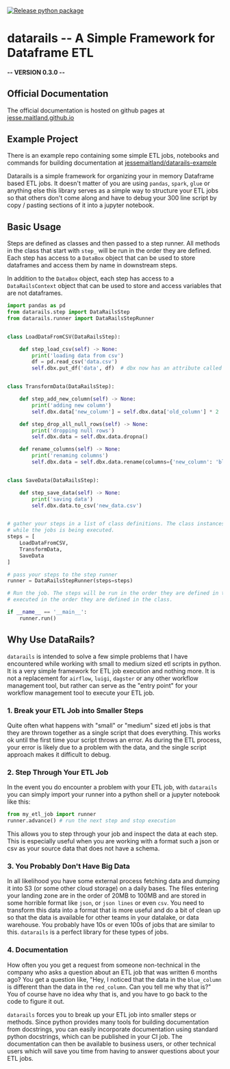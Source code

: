 [![Release python package](https://github.com/JesseMaitland/datarails/actions/workflows/release.yml/badge.svg)](https://github.com/JesseMaitland/datarails/actions/workflows/release.yml)
# datarails -- A Simple Framework for Dataframe ETL
####  -- VERSION 0.3.0 --


## Official Documentation
The official documentation is hosted on github pages at [jesse.maitland.github.io](https://jessemaitland.github.io/datarails/)

## Example Project
There is an example repo containing some simple ETL jobs, notebooks and commands for building documentation at [jessemaitland/datarails-example](https://github.com/JesseMaitland/datarails_examples)

Datarails is a simple framework for organizing your in memory Dataframe based ETL jobs. It doesn't matter of you are using `pandas`, `spark`, `glue` or anything else
this library serves as a simple way to structure your ETL jobs so that others don't come along and have to debug your 300 line script by copy / pasting sections of it into
a jupyter notebook.

## Basic Usage

Steps are defined as classes and then passed to a step runner. All methods in the class that start with `step_` will be run in the order they are defined.
Each step has access to a `DataBox` object that can be used to store dataframes and access them by name in downstream steps.

In addition to the `DataBox` object, each step has access to a `DataRailsContext` object that can be used to store and access variables that are not dataframes.

```python
import pandas as pd
from datarails.step import DataRailsStep
from datarails.runner import DataRailsStepRunner


class LoadDataFromCSV(DataRailsStep):

    def step_load_csv(self) -> None:
        print('loading data from csv')
        df = pd.read_csv('data.csv')
        self.dbx.put_df('data', df)  # dbx now has an attribute called data that is a dataframe


class TransformData(DataRailsStep):

    def step_add_new_column(self) -> None:
        print('adding new column')
        self.dbx.data['new_column'] = self.dbx.data['old_column'] * 2

    def step_drop_all_null_rows(self) -> None:
        print('dropping null rows')
        self.dbx.data = self.dbx.data.dropna()

    def rename_columns(self) -> None:
        print('renaming columns')
        self.dbx.data = self.dbx.data.rename(columns={'new_column': 'blue_column'})


class SaveData(DataRailsStep):

    def step_save_data(self) -> None:
        print('saving data')
        self.dbx.data.to_csv('new_data.csv')


# gather your steps in a list of class definitions. The class instances will be created by the step runner
# while the jobs is being executed.
steps = [
    LoadDataFromCSV,
    TransformData,
    SaveData
]

# pass your steps to the step runner
runner = DataRailsStepRunner(steps=steps)

# Run the job. The steps will be run in the order they are defined in the list. Each method declared in a step will be
# executed in the order they are defined in the class.

if __name__ == '__main__':
    runner.run()

```

## Why Use DataRails?

`datarails` is intended to solve a few simple problems that I have encountered while working with small to medium sized etl scripts in python. It is a very
simple framework for ETL job execution and nothing more. It is not a replacement for `airflow`, `luigi`, `dagster` or any other workflow management tool, but rather
can serve as the "entry point" for your workflow management tool to execute your ETL job.

### 1. Break your ETL Job into Smaller Steps
Quite often what happens with "small" or "medium" sized etl jobs is that they are thrown together as a single script that does everything.
This works ok until the first time your script throws an error. As during the ETL process, your error is likely due to a problem with the data,
and the single script approach makes it difficult to debug.

### 2. Step Through Your ETL Job
In the event you do encounter a problem with your ETL job, with `datarails` you can simply import your runner into a python shell or a jupyter notebook
like this:

```python
from my_etl_job import runner
runner.advance() # run the next step and stop execution
```

This allows you to step through your job and inspect the data at each step. This is especially useful when you are working with a format such a json or csv as
your source data that does not have a schema.


### 3. You Probably Don't Have Big Data
In all likelihood you have some external process fetching data and dumping it into S3 (or some other cloud storage) on a daily bases. The files entering your landing zone 
are in the order of 20MB to 100MB and are stored in some horrible format like `json`, or `json lines` or even `csv`. You need to transform this data into a format that is more useful and 
do a bit of clean up so that the data is available for other teams in your datalake, or data warehouse. You probably have 10s or even 100s of jobs that are similar to this. `datarails` is
a perfect library for these types of jobs.


### 4. Documentation
How often you you get a request from someone non-technical in the company who asks a question about an ETL job that was written 6 months ago? You get a question like,
"Hey, I noticed that the data in the `blue_column` is different than the data in the `red_column`. Can you tell me why that is?" You of course have no idea why that is, and you have to go
back to the code to figure it out. 

`datarails` forces you to break up your ETL job into smaller steps or methods. Since python provides many tools for building documentation from docstrings, you can easily
incorporate documentation using standard python docstrings, which can be published in your CI job. The documentation can then be available to business users, or other technical users
which will save you time from having to answer questions about your ETL jobs.

